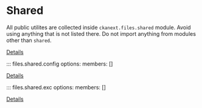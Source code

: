 # Shared

All public utilites are collected inside `ckanext.files.shared` module. Avoid
using anything that is not listed there. Do not import anything from modules
other than `shared`.


<!-- ::: files.shared.get_storage -->
<!-- ::: files.shared.make_storage -->
<!-- ::: files.shared.make_upload -->

<!-- ::: files.shared.Upload -->
<!-- ::: files.shared.HashingReader -->
<!-- ::: files.shared.Capability -->

<!-- ::: files.shared.File -->
<!-- ::: files.shared.Multipart -->
<!-- ::: files.shared.Owner -->
<!-- ::: files.shared.TransferHistory -->

<!-- ::: files.shared.FileData -->

<!-- ::: files.shared.IFiles -->

<!-- ::: files.shared.Storage -->
<!-- ::: files.shared.Uploader -->
<!-- ::: files.shared.Reader -->
<!-- ::: files.shared.Manager -->

<!-- ::: files.shared.add_task -->
<!-- ::: files.shared.with_task_queue -->
<!-- ::: files.shared.Task -->
<!-- ::: files.shared.TaskQueue -->

<!-- ::: files.shared.types -->
<!--     options: -->
<!--         members: [] -->

[Details](types.md)

::: files.shared.config
    options:
        members: []

[Details](config.md)

::: files.shared.exc
    options:
        members: []

[Details](exceptions.md)
